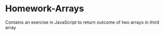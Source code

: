# Homework-Arrays
Contains an exercise in JavaScript to return outcome of two arrays in third array
